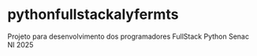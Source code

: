 # pythonfullstackalyfermts
Projeto para desenvolvimento dos programadores FullStack Python Senac NI 2025

